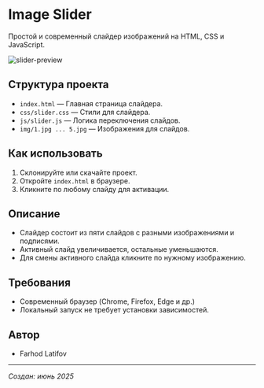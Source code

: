 # Image Slider

Простой и современный слайдер изображений на HTML, CSS и JavaScript.

![slider-preview](https://github.com/user-attachments/assets/02a2950f-b659-4928-971e-d3db9965a8d0)

## Структура проекта

- `index.html` — Главная страница слайдера.
- `css/slider.css` — Стили для слайдера.
- `js/slider.js` — Логика переключения слайдов.
- `img/1.jpg ... 5.jpg` — Изображения для слайдов.

## Как использовать

1. Склонируйте или скачайте проект.
2. Откройте `index.html` в браузере.
3. Кликните по любому слайду для активации.

## Описание

- Слайдер состоит из пяти слайдов с разными изображениями и подписями.
- Активный слайд увеличивается, остальные уменьшаются.
- Для смены активного слайда кликните по нужному изображению.

## Требования

- Современный браузер (Chrome, Firefox, Edge и др.)
- Локальный запуск не требует установки зависимостей.

## Автор

- Farhod Latifov

---

*Создан: июнь 2025*
